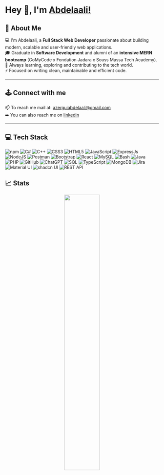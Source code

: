 # Hey 👋, I'm [Abdelaali!](https://www.linkedin.com/in/abdelaali-azergui/)

## 🚀 About Me  
💻 I'm Abdelaali, a **Full Stack Web Developer** passionate about building modern, scalable and user-friendly web applications.  
🎓 Graduate in **Software Development** and alumni of an **intensive MERN bootcamp** (GoMyCode x Fondation Jadara x Souss Massa Tech Academy).  
🌱 Always learning, exploring and contributing to the tech world.  
⚡ Focused on writing clean, maintainable and efficient code.  

---

## 🕹️ Connect with me
<!-- 🌐 Visit my portfolio [website](https://boussemousse.com/) <br/> -->
📫 To reach me mail at: azerguiabdelaali@gmail.com  <br/>
➡️ You can also reach me on [linkedin](https://www.linkedin.com/in/abdelaali-azergui/)  <br/>

---


## 💻 Tech Stack
![npm](https://img.shields.io/badge/npm-CB3837?style=flat&logo=npm&logoColor=white)
![C#](https://img.shields.io/badge/C%23-239120?style=flat&logo=c-sharp&logoColor=white)
![C++](https://img.shields.io/badge/c++-%2300599C.svg?style=flat&logo=c%2B%2B&logoColor=white)
![CSS3](https://img.shields.io/badge/css3-%231572B6.svg?style=flat&logo=css3&logoColor=white)
![HTML5](https://img.shields.io/badge/Html5-%23E34F26.svg?style=flat&logo=html5&logoColor=white)
![JavaScript](https://img.shields.io/badge/Javascript-%23323330.svg?style=flat&logo=javascript&logoColor=%23F7DF1E)
![ExpressJs](https://img.shields.io/badge/Express.js-000000?style=flat&logo=express&logoColor=white)
![NodeJS](https://img.shields.io/badge/Node.js-339933?style=flat&logo=nodedotjs&logoColor=white)
![Postman](https://img.shields.io/badge/Postman-FF6C37?style=flat&logo=Postman&logoColor=white)
![Bootstrap](https://img.shields.io/badge/Bootstrap-%23563D7C.svg?style=flat&logo=bootstrap&logoColor=white)
![React](https://img.shields.io/badge/React-%2320232a.svg?style=flat&logo=react&logoColor=%2361DAFB)
![MySQL](https://img.shields.io/badge/Mysql-%2300f.svg?style=flat&logo=mysql&logoColor=white)
![Bash](https://img.shields.io/badge/-Bash-4EAA25?logo=gnu-bash&logoColor=ffffff&labelColor=4EAA25)
![Java](https://img.shields.io/badge/Java-CB3837?style=flat&logo=java&logoColor=white)
![PHP](https://img.shields.io/badge/PHP-%2300599C.svg?style=flat&logo=php&logoColor=white)
![GitHub](https://img.shields.io/badge/GitHub-%2320232a.svg?style=flat&logo=github&logoColor=white)
![ChatGPT](https://img.shields.io/badge/ChatGPT-74aa9c?style=flat&logo=openai&logoColor=white)
![SQL](https://img.shields.io/badge/SQL-red?style=flat&logo=sql&logoColor=white)
![TypeScript](https://img.shields.io/badge/TypeScript-3178C6?style=flat&logo=typescript&logoColor=white)
![MongoDB](https://img.shields.io/badge/MongoDB-47A248?style=flat&logo=mongodb&logoColor=white)
![Jira](https://img.shields.io/badge/Jira-0052CC?style=flat&logo=jira&logoColor=white)
![Material UI](https://img.shields.io/badge/Material_UI-007FFF?style=flat&logo=mui&logoColor=white)
![shadcn UI](https://img.shields.io/badge/shadcn_UI-000000?style=flat&logoColor=white)
![REST API](https://img.shields.io/badge/REST_API-FF6C37?style=flat&logo=rest-api&logoColor=white)



## 📈 Stats

<p align="center">
  <img width="48%" src="https://github-readme-stats.vercel.app/api?username=azeabd01&show_icons=true" />
</p>
